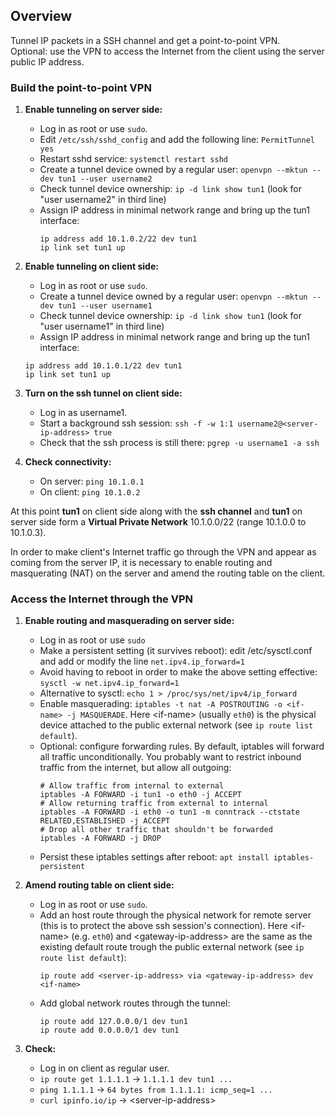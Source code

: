 ## Overview
Tunnel IP packets in a SSH channel and get a point-to-point VPN.  
Optional: use the VPN to access the Internet from the client using the server public IP address.

### Build the point-to-point VPN
1. **Enable tunneling on server side:**
   - Log in as root or use `sudo`.
   - Edit `/etc/ssh/sshd_config` and add the following line: `PermitTunnel yes`
   - Restart sshd service: `systemctl restart sshd`
   - Create a tunnel device owned by a regular user: `openvpn --mktun --dev tun1 --user username2`
   - Check tunnel device ownership: `ip -d link show tun1` (look for "user username2" in third line)
   - Assign IP address in minimal network range and bring up the tun1 interface:
     ```
     ip address add 10.1.0.2/22 dev tun1
     ip link set tun1 up
     ```
     
2. **Enable tunneling on client side:**
   - Log in as root or use `sudo`.
   - Create a tunnel device owned by a regular user: `openvpn --mktun --dev tun1 --user username1`
   - Check tunnel device ownership: `ip -d link show tun1` (look for "user username1" in third line)
   - Assign IP address in minimal network range and bring up the tun1 interface:
   ```
   ip address add 10.1.0.1/22 dev tun1
   ip link set tun1 up
   ```

4. **Turn on the ssh tunnel on client side:**
   - Log in as username1.
   - Start a background ssh session: `ssh -f -w 1:1 username2@<server-ip-address> true`
   - Check that the ssh process is still there: `pgrep -u username1 -a ssh`
   
5. **Check connectivity:**
   - On server: `ping 10.1.0.1`
   - On client: `ping 10.1.0.2`

At this point **tun1** on client side along with the **ssh channel** and **tun1** on server side form a **Virtual Private Network** 10.1.0.0/22 (range 10.1.0.0 to 10.1.0.3).

In order to make client's Internet traffic go through the VPN and appear as coming from the server IP, it is necessary to enable routing and masquerating (NAT) on the server and amend the routing table on the client.

### Access the Internet through the VPN

1. **Enable routing and masquerading on server side:**
   - Log in as root or use `sudo`
   - Make a persistent setting (it survives reboot): edit /etc/sysctl.conf and add or modify the line `net.ipv4.ip_forward=1`
   - Avoid having to reboot in order to make the above setting effective: `sysctl -w net.ipv4.ip_forward=1`
   - Alternative to sysctl: `echo 1 > /proc/sys/net/ipv4/ip_forward`
   - Enable masquerading: `iptables -t nat -A POSTROUTING -o <if-name> -j MASQUERADE`. Here \<if-name\> (usually `eth0`) is the physical device attached to the public external network (see `ip route list default`).
   - Optional: configure forwarding rules. By default, iptables will forward all traffic unconditionally. You probably want to restrict inbound traffic from the internet, but allow all outgoing:
     ```
     # Allow traffic from internal to external
     iptables -A FORWARD -i tun1 -o eth0 -j ACCEPT
     # Allow returning traffic from external to internal
     iptables -A FORWARD -i eth0 -o tun1 -m conntrack --ctstate RELATED,ESTABLISHED -j ACCEPT
     # Drop all other traffic that shouldn't be forwarded
     iptables -A FORWARD -j DROP
     ```
   - Persist these iptables settings after reboot: `apt install iptables-persistent`

2. **Amend routing table on client side:**
   - Log in as root or use `sudo`.
   - Add an host route through the physical network for remote server (this is to protect the above ssh session's connection). Here \<if-name\> (e.g. `eth0`) and \<gateway-ip-address\> are the same as the existing default route trough the public external network (see `ip route list default`): 
     ```
     ip route add <server-ip-address> via <gateway-ip-address> dev <if-name>
     ```
   - Add global network routes through the tunnel:
     ```
     ip route add 127.0.0.0/1 dev tun1
     ip route add 0.0.0.0/1 dev tun1
     ```

3. **Check:**
   - Log in on client as regular user.
   - `ip route get 1.1.1.1` -> `1.1.1.1 dev tun1 ...`
   - `ping 1.1.1.1` -> `64 bytes from 1.1.1.1: icmp_seq=1 ...`
   - `curl ipinfo.io/ip` -> \<server-ip-address\>
   
